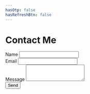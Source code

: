 ```yaml
---
hasOtp: false
hasRefreshBtn: false
---
```


# Contact Me

<div class="row justify-content-center">
  <div id="contact-me-section" class="col-12 col-md-6">
    <form id="contact-us-form">
      <div class="mb-3">
        <label for="name" class="form-label">Name</label>
        <input type="text" class="form-control" id="name" required>
      </div>
      <div class="mb-3">
        <label for="email" class="form-label">Email</label>
        <input type="email" class="form-control" id="email" required>
      </div>
      <div class="mb-3">
        <label for="message" class="form-label">Message</label>
        <textarea class="form-control" id="message" rows="3" required></textarea>
      </div>
      <button type="submit" class="btn btn-secondary">Send</button>
    </form>
  </div>

  <div id="thank-you-section" class="col-12 col-md-6" style="display:none;">
    <h2>Thank you</h2>
    <p>We will contact you soon. We look forward to helping you.</p>
  </div>

  <div id="error-msg-section" class="col-12 col-md-6" style="display:none;">
    <h2>Error Message</h2>
    <p id="error-msg"></p>
  </div>
</div>

<script>
  document.getElementById('contact-us-form').addEventListener('submit', function(event) {
    event.preventDefault();
    const data = {
      "name": document.getElementById('name').value,
      "email": document.getElementById('email').value,
      "message": document.getElementById('message').value
    };
    (async () => {
      try {
        // Where Hagenhaus API is.
        const origin =  window.location.hostname == 'localhost' ? 'http://localhost:8086' : 'https://hagenhaus.com:3002';
        const res = await axios({
          url: `${origin}/api/v1/messages`,
          method: 'post',
          data: data
        });
        document.getElementById('contact-me-section').style.display = "none";
        document.getElementById('thank-you-section').style.display = "block";
      } catch (error) {
        document.getElementById('error-msg').innerHTML = `${error.message}.`;
        document.getElementById('contact-me-section').style.display = "none";
        document.getElementById('error-msg-section').style.display = "block";
      }
    })();
  });
</script>